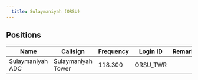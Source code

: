 ```yaml
---
  title: Sulaymaniyah (ORSU)
---
```


## Positions

|    Name   | Callsign	| Frequency | Login ID | Remarks |
| --------- | --------	| ---------	| -------- | ------- |
| Sulaymaniyah ADC | Sulaymaniyah Tower | 118.300 | ORSU_TWR | |

